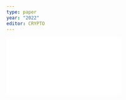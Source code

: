 ```yaml
---
type: paper
year: "2022"
editor: CRYPTO
---
```

![](../../../../meri-public/garden/fcac4707e1310be0815c9603f6817e7e.pdf)